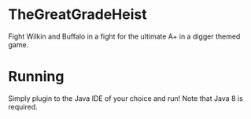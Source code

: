 TheGreatGradeHeist
==================

Fight Wilkin and Buffalo in a fight for the ultimate A+ in a digger themed game.


Running
==================

Simply plugin to the Java IDE of your choice and run! Note that Java 8 is required.
